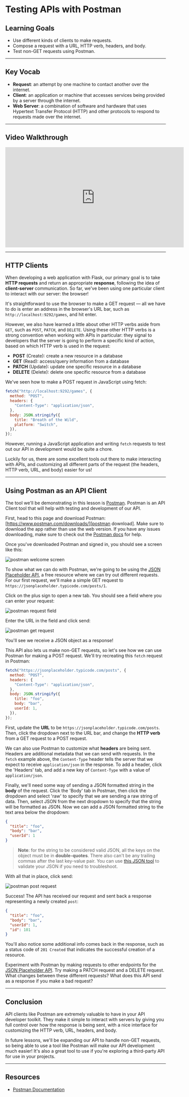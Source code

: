 # Testing APIs with Postman

## Learning Goals

- Use different kinds of clients to make requests.
- Compose a request with a URL, HTTP verb, headers, and body.
- Test non-GET requests using Postman.

***

## Key Vocab

- **Request**: an attempt by one machine to contact another over the internet.
- **Client**: an application or machine that accesses services being provided by
  a server through the internet.
- **Web Server**: a combination of software and hardware that uses Hypertext
  Transfer Protocol (HTTP) and other protocols to respond to requests made over
  the internet.

***

## Video Walkthrough

<iframe width="560" height="315" src="https://www.youtube.com/embed/2Uga5Dmj-dA?rel=0&amp;showinfo=0" frameborder="0" allowfullscreen></iframe>

***

## HTTP Clients

When developing a web application with Flask, our primary goal is to take
**HTTP requests** and return an appropriate **response**, following the idea of
**client-server** communication. So far, we've been using one particular client
to interact with our server: the browser!

It's straightforward to use the browser to make a GET request — all we
have to do is enter an address in the browser's URL bar, such as
`http://localhost:9292/games`, and hit enter.

However, we also have learned a little about other HTTP verbs aside from `GET`,
such as `POST`, `PATCH`, and `DELETE`. Using these other HTTP verbs is a strong
convention when working with APIs in particular: they signal to developers that
the server is going to perform a specific kind of action, based on which HTTP
verb is used in the request:

- **POST** (Create): create a new resource in a database
- **GET** (Read): access/query information from a database
- **PATCH** (Update): update one specific resource in a database
- **DELETE** (Delete): delete one specific resource from a database

We've seen how to make a POST request in JavaScript using fetch:

```js
fetch("http://localhost:9292/games", {
  method: "POST",
  headers: {
    "Content-Type": "application/json",
  },
  body: JSON.stringify({
    title: "Breath of the Wild",
    platform: "Switch",
  }),
});
```

However, running a JavaScript application and writing `fetch` requests to test
out our API in development would be quite a chore.

Luckily for us, there are some excellent tools out there to make interacting
with APIs, and customizing all different parts of the request (the headers, HTTP
verb, URL, and body) easier for us!

***

## Using Postman as an API Client

The tool we'll be demonstrating in this lesson is [Postman][]. Postman is an API
Client tool that will help with testing and development of our API.

First, head to this page and download Postman:
[https://www.postman.com/downloads/][postman download]. Make sure to download
the app rather than use the web version. If you have any issues downloading,
make sure to check out the [Postman docs][] for help.

Once you've downloaded Postman and signed in, you should see a screen like this:

![postman welcome screen](https://curriculum-content.s3.amazonaws.com/phase-4/testing-apis-with-postman/postman-welcome-screen.png)

To show what we can do with Postman, we're going to be using the
[JSON Placeholder API][json placeholder], a free resource where we can try out
different requests. For our first request, we'll make a simple GET request to
`https://jsonplaceholder.typicode.com/posts/1`.

Click on the plus sign to open a new tab. You should see a field where you can
enter your request:

![postman request field](https://curriculum-content.s3.amazonaws.com/phase-4/testing-apis-with-postman/postman-request-field.png)

Enter the URL in the field and click send:

![postman get request](https://curriculum-content.s3.amazonaws.com/phase-4/testing-apis-with-postman/postman-get-request.png)

You'll see we receive a JSON object as a response!

This API also lets us make non-GET requests, so let's see how we can use Postman
for making a POST request. We'll try recreating this `fetch` request in Postman:

```js
fetch("https://jsonplaceholder.typicode.com/posts", {
  method: "POST",
  headers: {
    "Content-Type": "application/json",
  },
  body: JSON.stringify({
    title: "foo",
    body: "bar",
    userId: 1,
  }),
});
```

First, update the **URL** to be `https://jsonplaceholder.typicode.com/posts`.
Then, click the dropdown next to the URL bar, and change the **HTTP verb** from
a GET request to a POST request.

We can also use Postman to customize what **headers** are being sent. Headers
are additional metadata that we can send with requests. In the `fetch` example
above, the `Content-Type` header tells the server that we expect to receive
`application/json` in the response. To add a header, click the 'Headers' tab,
and add a new key of `Content-Type` with a value of `application/json`.

Finally, we'll need some way of sending a JSON formatted string in the **body**
of the request. Click the 'Body' tab in Postman, then click the dropdown and
select 'raw' to specify that we are sending a raw string of data. Then, select
JSON from the next dropdown to specify that the string will be formatted as
JSON. Now we can add a JSON formatted string to the text area below the
dropdown:

```json
{
  "title": "foo",
  "body": "bar",
  "userId": 1
}
```

> **Note**: for the string to be considered valid JSON, all the keys on the
> object must be in **double-quotes**. There also can't be any trailing commas
> after the last key-value pair. You can use [this JSON tool][json lint] to
> validate your JSON if you need to troubleshoot.

With all that in place, click send:

![postman post request](https://curriculum-content.s3.amazonaws.com/phase-4/testing-apis-with-postman/postman-post-request.png)

Success! The API has received our request and sent back a response representing
a newly created `post`:

```json
{
  "title": "foo",
  "body": "bar",
  "userId": 1,
  "id": 101
}
```

You'll also notice some additional info comes back in the response, such as a
status code of `201 Created` that indicates the successful creation of a
resource.

Experiment with Postman by making requests to other endpoints for the
[JSON Placeholder API][json placeholder]. Try making a PATCH request and a
DELETE request. What changes between these different requests? What does this
API send as a response if you make a bad request?

***

## Conclusion

API clients like Postman are extremely valuable to have in your API developer
toolkit. They make it simple to interact with servers by giving you full control
over how the response is being sent, with a nice interface for customizing the
HTTP verb, URL, headers, and body.

In future lessons, we'll be expanding our API to handle non-GET requests, so
being able to use a tool like Postman will make our API development much easier!
It's also a great tool to use if you're exploring a third-party API for use in
your projects.

***

## Resources

- [Postman Documentation][postman docs]

[postman]: https://postman.com
[postman download]: https://www.postman.com/downloads/
[postman docs]: https://learning.postman.com/docs/getting-started/installation-and-updates/
[json placeholder]: https://jsonplaceholder.typicode.com/guide/
[json lint]: https://jsonlint.com/
